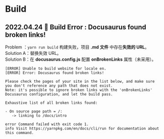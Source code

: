 # Build

## 2022.04.24 🐞 Build Error : Docusaurus found broken links!

Problem ：`yarn run build` 构建失败，项目 **.md 文件** 中存在**失效的 URL**。<br/>
Solution A：替换失效 URL。<br/>
Solution B：在 **docusaurus.config.js** 配置 **onBrokenLinks** 属性（未采用）。

```text title="错误信息"
[ERROR] Unable to build website for locale en.
[ERROR] Error: Docusaurus found broken links!

Please check the pages of your site in the list below, and make sure you don't reference any path that does not exist.
Note: it's possible to ignore broken links with the 'onBrokenLinks' Docusaurus configuration, and let the build pass.

Exhaustive list of all broken links found:

- On source page path = /:
   -> linking to /docs/intro

error Command failed with exit code 1.
info Visit https://yarnpkg.com/en/docs/cli/run for documentation about this command.
```
